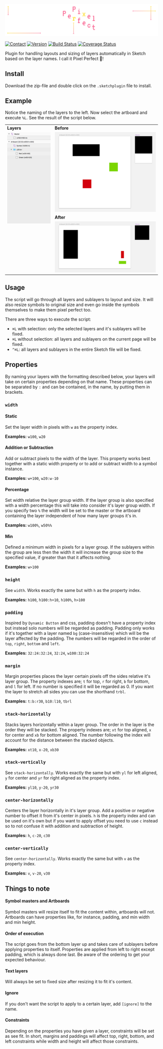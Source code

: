 ![](resources/logo.png)

[![Contact](https://img.shields.io/badge/contact-@thematerik-blue.svg)](http://twitter.com/thematerik)
[![Version](https://img.shields.io/badge/version-1.0.4-blue.svg)](https://github.com/materik/sketchplugin-pixelperfect)
[![Build Status](https://travis-ci.org/materik/sketchplugin-pixelperfect.svg?branch=master)](https://travis-ci.org/materik/sketchplugin-pixelperfect?style=flat-square)
[![Coverage Status](https://coveralls.io/repos/github/materik/sketchplugin-pixelperfect/badge.svg?branch=master&style=flat-square)](https://coveralls.io/github/materik/sketchplugin-pixelperfect?branch=master)

<!-- Description --> Plugin for handling layouts and sizing of layers automatically in Sketch based on the layer names. <!-- EOL --> I call it Pixel Perfect 👾!

## Install

Download the zip-file and double click on the `.sketchplugin` file to install.

## Example

Notice the naming of the layers to the left. Now select the artboard and execute `%L`. See the result of the script below.

<table>
  <tr></tr>
  <tr>
    <td><b>Layers</b></td>
    <td><b>Before</b></td>
  </tr>
  <tr>
    <td rowspan="3" valign="top"><img src="resources/layers.png" /></td>
    <td><img src="resources/before.png" /></td>
  </tr>
  <tr>
    <td><b>After</b></td>
  </tr>
  <tr>
    <td><img src="resources/after.png" /></td>
  </tr>
</table>

## Usage

The script will go through all layers and sublayers to layout and size. It will also resize symbols to original size and even go inside the symbols themselves to make them pixel perfect too.

There are three ways to execute the script:
* `⌘L` with selection: only the selected layers and it's sublayers will be fixed.
* `⌘L` without selection: all layers and sublayers on the current page will be fixed.
* `^⌘L`: all layers and sublayers in the entire Sketch file will be fixed.

## Properties

By naming your layers with the formatting described below, your layers will take on certain properties depending on that name. These properties can be separated by `:` and can be contained, in the name, by putting them in brackets.

### `width`

#### Static

Set the layer width in pixels with `w` as the property index.

**Examples:** `w100`, `w20`

#### Addition or Subtraction

Add or subtract pixels to the width of the layer. This property works best together with a static width property or to add or subtract width to a symbol instance.

**Examples:** `w+100`, `w20:w-10`

#### Percentage

Set width relative the layer group width. If the layer group is also specified with a width percentage this will take into consider it's layer group width. If you specify two `%` the width will be set to the master or the artboard containing the layer independent of how many layer groups it's in.

**Examples:** `w100%`, `w50%%`

#### Min

Defined a minimum width in pixels for a layer group. If the sublayers within the group are less then the width it will increase the group size to the specified value, if greater than that it affects nothing.

**Examples:** `w>100`

### `height`

See `width`. Works exactly the same but with `h` as the property index.

**Examples:** `h100`, `h100:h+10`, `h100%`, `h>100`

### `padding`

Inspired by `Dynamic Button` and css, padding doesn't have a property index but instead solo numbers will be regarded as padding. Padding only works if it's together with a layer named `bg` (case-insensitive) which will be the layer affected by the padding. The numbers will be regarded in the order of `top`, `right`, `bottom` and `left`.

**Examples:** `32:24:32:24`, `32:24`, `w100:32:24`

### `margin`

Margin properties places the layer certain pixels off the sides relative it's layer group. The property indexes are; `t` for top, `r` for right, `b` for bottom, and `l` for left. If no number is specified it will be regarded as 0. If you want the layer to stretch all sides you can use the shorthand `trbl`.

**Examples:** `t:b:r30`, `b10:l10`, `tbrl`

### `stack-horizontally`

Stacks layers horizontally within a layer group. The order in the layer is the order they will be stacked. The property indexes are; `xt` for top aligned, `x` for center and `xb` for bottom aligned. The number following the index will account for the distance between the stacked objects.

**Examples:** `xt10`, `x-20`, `xb30`

### `stack-vertically`

See `stack-horizontally`. Works exactly the same but with `yl` for left aligned, `y` for center and `yr` for right aligned as the property index.

**Examples:** `yl10`, `y-20`, `yr30`

### `center-horizontally`

Centers the layer horizontally in it's layer group. Add a positive or negative number to offset it from it's center in pixels. `h` is the property index and can be used on it's own but if you want to apply offset you need to use `c` instead so to not confuse it with addition and subtraction of height.

**Examples:** `h`, `c-20`, `c30`

### `center-vertically`

See `center-horizontally`. Works exactly the same but with `v` as the property index.

**Examples:** `v`, `v-20`, `v30`

## Things to note

#### Symbol masters and Artboards

Symbol masters will resize itself to fit the content within, artboards will not. Artboards can have properties like, for instance, padding, and min width and min height.

#### Order of execution

The script goes from the bottom layer up and takes care of sublayers before applying properties to itself. Properties are applied from left to right except padding, which is always done last. Be aware of the ordering to get your expected behaviour.

#### Text layers

Will always be set to fixed size after resizing it to fit it's content.

#### Ignore

If you don't want the script to apply to a certain layer, add `[ignore]` to the name.

#### Constraints

Depending on the properties you have given a layer, constraints will be set as see fit. In short, margins and paddings will affect top, right, bottom, and left constraints while width and height will affect those constraints.
